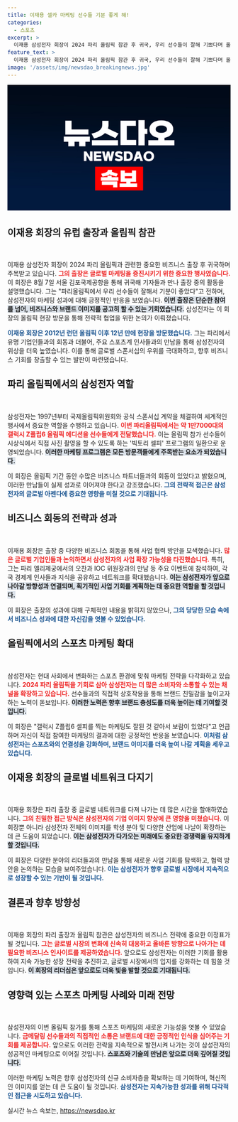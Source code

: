 ```yaml
---
title: 이재용 셀카 마케팅 선수들 기분 좋게 해!
categories:
  - 스포츠
excerpt: >
  이재용 삼성전자 회장이 2024 파리 올림픽 참관 후 귀국, 우리 선수들이 잘해 기쁘다며 올림픽 마케팅 성과도 강조. 글로벌 비즈니스 파트너와의 회동으로 삼성전자의 위상을 더욱 확고히 했다.
feature_text: >
  이재용 삼성전자 회장이 2024 파리 올림픽 참관 후 귀국, 우리 선수들이 잘해 기쁘다며 올림픽 마케팅 성과도 강조. 글로벌 비즈니스 파트너와의 회동으로 삼성전자의 위상을 더욱 확고히 했다.
image: '/assets/img/newsdao_breakingnews.jpg'
---
```


<p><img src="/assets/img/newsdao_breakingnews.jpg" alt="pcversion 속보" /></p>

<h2 data-ke-size="size26">이재용 회장의 유럽 출장과 올림픽 참관</h2>

<p data-ke-size="size16">&nbsp;</p>

<p>이재용 삼성전자 회장이 2024 파리 올림픽과 관련한 중요한 비즈니스 출장 후 귀국하며 주목받고 있습니다. <b><span style="color: #ee2323;">그의 출장은 글로벌 마케팅을 증진시키기 위한 중요한 행사였습니다.</span></b> 이 회장은 8월 7일 서울 김포국제공항을 통해 귀국해 기자들과 만나 출장 중의 활동을 설명했습니다. 그는 "파리올림픽에서 우리 선수들이 잘해서 기분이 좋았다"고 전하며, 삼성전자의 마케팅 성과에 대해 긍정적인 반응을 보였습니다. <b><span style="background-color: #21538527;">이번 출장은 단순한 참여를 넘어, 비즈니스와 브랜드 이미지를 공고히 할 수 있는 기회였습니다.</span></b> 삼성전자는 이 회장의 올림픽 현장 방문을 통해 전략적 협업을 위한 논의가 이뤄졌습니다.</p>

<p><b><span style="color: #1a5490;">이재용 회장은 2012년 런던 올림픽 이후 12년 만에 현장을 방문했습니다.</span></b> 그는 파리에서 유명 기업인들과의 회동과 더불어, 주요 스포츠계 인사들과의 만남을 통해 삼성전자의 위상을 더욱 높였습니다. 이를 통해 글로벌 스폰서십의 우위를 극대화하고, 향후 비즈니스 기회를 창출할 수 있는 발판이 마련됐습니다.</p>

<h2 data-ke-size="size26">파리 올림픽에서의 삼성전자 역할</h2>

<p data-ke-size="size16">&nbsp;</p>

<p>삼성전자는 1997년부터 국제올림픽위원회와 공식 스폰서십 계약을 체결하여 세계적인 행사에서 중요한 역할을 수행하고 있습니다. <b><span style="color: #ee2323;">이번 파리올림픽에서는 약 1만7000대의 갤럭시 Z플립6 올림픽 에디션을 선수들에게 전달했습니다.</span></b> 이는 올림픽 참가 선수들이 시상식에서 직접 사진 촬영을 할 수 있도록 하는 '빅토리 셀피' 프로그램의 일환으로 운영되었습니다. <b><span style="background-color: #21538527;">이러한 마케팅 프로그램은 모든 방문객들에게 주목받는 요소가 되었습니다.</span></b></p>

<p>이 회장은 올림픽 기간 동안 수많은 비즈니스 파트너들과의 회동이 있었다고 밝혔으며, 이러한 만남들이 실제 성과로 이어져야 한다고 강조했습니다. <b><span style="color: #1a5490;">그의 전략적 접근은 삼성전자의 글로벌 아젠다에 중요한 영향을 미칠 것으로 기대됩니다.</span></b></p>

<h2 data-ke-size="size26">비즈니스 회동의 전략과 성과</h2>

<p data-ke-size="size16">&nbsp;</p>

<p>이재용 회장은 출장 중 다양한 비즈니스 회동을 통해 사업 협력 방안을 모색했습니다. <b><span style="color: #ee2323;">많은 글로벌 기업인들과 논의하면서 삼성전자의 사업 확장 가능성을 타진했습니다.</span></b> 특히, 그는 파리 엘리제궁에서의 오찬과 IOC 위원장과의 만남 등 주요 이벤트에 참석하여, 각국 경제계 인사들과 지식을 공유하고 네트워크를 확대했습니다. <b><span style="background-color: #21538527;">이는 삼성전자가 앞으로 나아갈 방향성과 연결되며, 획기적인 사업 기회를 계획하는 데 중요한 역할을 할 것입니다.</span></b></p>

<p>이 회장은 출장의 성과에 대해 구체적인 내용을 밝히지 않았으나, <b><span style="color: #1a5490;">그의 당당한 모습 속에서 비즈니스 성과에 대한 자신감을 엿볼 수 있었습니다.</span></b></p>

<h2 data-ke-size="size26">올림픽에서의 스포츠 마케팅 확대</h2>

<p data-ke-size="size16">&nbsp;</p>

<p>삼성전자는 현대 사회에서 변화하는 스포츠 환경에 맞춰 마케팅 전략을 다각화하고 있습니다. <b><span style="color: #ee2323;">2024 파리 올림픽을 기회로 삼아 삼성전자는 더 많은 소비자와 소통할 수 있는 채널을 확장하고 있습니다.</span></b> 선수들과의 직접적 상호작용을 통해 브랜드 친밀감을 높이고자 하는 노력이 돋보입니다. <b><span style="background-color: #21538527;">이러한 노력은 향후 브랜드 충성도를 더욱 높이는 데 기여할 것입니다.</span></b></p>

<p>이 회장은 "갤럭시 Z플립6 셀피를 찍는 마케팅도 잘된 것 같아서 보람이 있었다"고 언급하며 자신이 직접 참여한 마케팅의 결과에 대한 긍정적인 반응을 보였습니다. <b><span style="color: #1a5490;">이처럼 삼성전자는 스포츠와의 연결성을 강화하며, 브랜드 이미지를 더욱 높여 나갈 계획을 세우고 있습니다.</span></b></p>

<h2 data-ke-size="size26">이재용 회장의 글로벌 네트워크 다지기</h2>

<p data-ke-size="size16">&nbsp;</p>

<p>이재용 회장은 파리 출장 중 글로벌 네트워크를 다져 나가는 데 많은 시간을 할애하였습니다. <b><span style="color: #ee2323;">그의 친밀한 접근 방식은 삼성전자의 기업 이미지 향상에 큰 영향을 미쳤습니다.</span></b> 이 회장뿐 아니라 삼성전자 전체의 이미지를 학생 분야 및 다양한 산업에 나날이 확장하는 데 큰 도움이 되었습니다. <b><span style="background-color: #21538527;"> 이는 삼성전자가 다가오는 미래에도 중요한 경쟁력을 유지하게 할 것입니다.</span></b></p>

<p>이 회장은 다양한 분야의 리더들과의 만남을 통해 새로운 사업 기회를 탐색하고, 협력 방안을 논의하는 모습을 보여주었습니다. <b><span style="color: #1a5490;">이는 삼성전자가 향후 글로벌 시장에서 지속적으로 성장할 수 있는 기반이 될 것입니다.</span></b></p>

<h2 data-ke-size="size26">결론과 향후 방향성</h2>

<p data-ke-size="size16">&nbsp;</p>

<p>이재용 회장의 파리 출장과 올림픽 참관은 삼성전자의 비즈니스 전략에 중요한 이정표가 될 것입니다. <b><span style="color: #ee2323;">그는 글로벌 시장의 변화에 신속히 대응하고 올바른 방향으로 나아가는 데 필요한 비즈니스 인사이트를 제공하였습니다.</span></b> 앞으로도 삼성전자는 이러한 기회를 활용하여 지속 가능한 성장 전략을 추진하고, 글로벌 시장에서의 입지를 강화하는 데 힘쓸 것입니다. <b><span style="background-color: #21538527;">이 회장의 리더십은 앞으로도 더욱 빛을 발할 것으로 기대됩니다.</span></b> </p>

<h2 data-ke-size="size26">영향력 있는 스포츠 마케팅 사례와 미래 전망</h2>

<p data-ke-size="size16">&nbsp;</p>

<p>삼성전자의 이번 올림픽 참가를 통해 스포츠 마케팅의 새로운 가능성을 엿볼 수 있었습니다. <b><span style="color: #ee2323;">금메달링 선수들과의 직접적인 소통은 브랜드에 대한 긍정적인 인식을 심어주는 기회를 제공합니다.</span></b> 앞으로도 이러한 전략을 지속적으로 발전시켜 나가는 것이 삼성전자의 성공적인 마케팅으로 이어질 것입니다. <b><span style="background-color: #21538527;">스포츠와 기술의 만남은 앞으로 더욱 깊어질 것입니다.</span></b> </p>

<p>이러한 마케팅 노력은 향후 삼성전자의 신규 소비자층을 확보하는 데 기여하며, 혁신적인 이미지를 얻는 데 큰 도움이 될 것입니다. <b><span style="color: #1a5490;">삼성전자는 지속가능한 성과를 위해 다각적인 접근을 시도하고 있습니다.</span></b></p>
실시간 뉴스 속보는, <a href="https://newsdao.kr" rel="dofollow">https://newsdao.kr</a>


